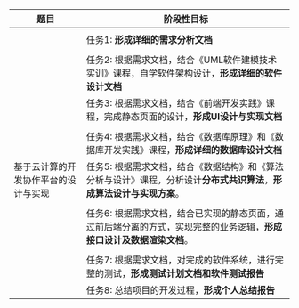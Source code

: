 | 题目                                 | 阶段性目标                                                   |
| ------------------------------------ | ------------------------------------------------------------ |
|                                      |                                                              |
|                                      | 任务1: **形成详细的需求分析文档**                            |
|                                      |                                                              |
|                                      | 任务2: 根据需求文档，结合《UML软件建模技术实训》课程，自学软件架构设计，**形成详细的软件设计文档** |
|                                      | 任务3: 根据需求文档，结合《前端开发实践》课程，完成静态页面的设计，**形成UI设计与实现文档** |
|                                      |                                                              |
|                                      | 任务4: 根据需求文档，结合《数据库原理》和《数据库开发实践》课程，**形成详细的数据库设计文档** |
| 基于云计算的开发协作平台的设计与实现 | 任务5: 根据需求文档，结合《数据结构》和《算法分析与设计》课程，分析设计**分布式共识算法**，**形成算法设计与实现方案**。 |
|                                      |                                                              |
|                                      | 任务6: 根据需求文档，结合已实现的静态页面，通过前后端分离的方式，实现完整的业务逻辑，**形成接口设计及数据渲染文档**。 |
|                                      |                                                              |
|                                      | 任务7: 根据需求文档，对完成的软件系统，进行完整的测试，**形成测试计划文档和软件测试报告** |
|                                      | 任务8: 总结项目的开发过程，**形成个人总结报告**              |